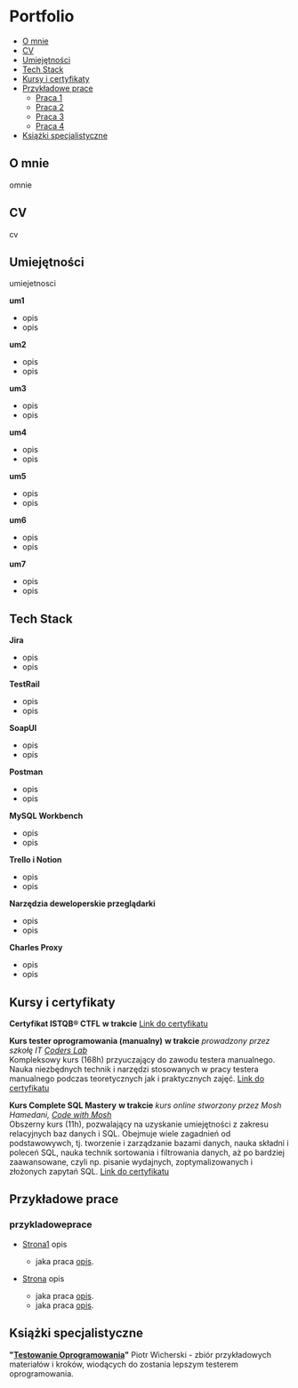 # Portfolio
- [O mnie](#o-mnie)
- [CV](#cv)
- [Umiejętności](#umiejętności)
- [Tech Stack](#tech-stack)
- [Kursy i certyfikaty](#kursy-i-certyfikaty)
- [Przykładowe prace](#przykładowe-prace)
  * [Praca 1](#praca1)
  * [Praca 2](#praca2)
  * [Praca 3](#praca3)
  * [Praca 4](#praca4)
- [Książki specjalistyczne](#książki-specjalistyczne)



## O mnie

omnie


## CV

cv


## Umiejętności

umiejetnosci

__um1__
  * opis
  * opis

__um2__
  * opis
  * opis

__um3__

  * opis
  * opis

__um4__
  * opis
  * opis

__um5__
  * opis
  * opis

__um6__
  * opis
  * opis

__um7__
  * opis
  * opis


## Tech Stack

__Jira__
  * opis
  * opis

__TestRail__
  * opis
  * opis

__SoapUI__
  * opis
  * opis

__Postman__
  * opis
  * opis

__MySQL Workbench__
  * opis
  * opis

__Trello i Notion__
  * opis
  * opis

__Narzędzia deweloperskie przeglądarki__
  * opis
  * opis

__Charles Proxy__
  * opis
  * opis



## Kursy i certyfikaty

__Certyfikat ISTQB® CTFL__  **w trakcie**
[Link do certyfikatu](https://) 


__Kurs tester oprogramowania (manualny)__  **w trakcie**
*prowadzony przez szkołę IT [Coders Lab](https://coderslab.pl/)*  
Kompleksowy kurs (168h) przyuczający do zawodu testera manualnego. Nauka niezbędnych technik i narzędzi stosowanych w pracy testera manualnego podczas teoretycznych jak i praktycznych zajęć.
[Link do certyfikatu](https://)  


__Kurs Complete SQL Mastery__  **w trakcie**
*kurs online stworzony przez Mosh Hamedani, [Code with Mosh](https://codewithmosh.com/p/complete-sql-mastery)*  
Obszerny kurs (11h), pozwalający na uzyskanie umiejętności z zakresu relacyjnych baz danych i SQL. Obejmuje wiele zagadnień od podstawowywch, tj. tworzenie i zarządzanie bazami danych, nauka składni i poleceń SQL, nauka technik sortowania i filtrowania danych, aż po bardziej zaawansowane, czyli np. pisanie wydajnych, zoptymalizowanych i złożonych zapytań SQL.
[Link do certyfikatu](https://)  



## Przykładowe prace

### przykladoweprace

- [Strona1](http://) opis
  * jaka praca [opis](https://).

- [Strona](https://) opis
  * jaka praca [opis](https://).
  * jaka praca [opis](https://).


## Książki specjalistyczne

__"[Testowanie Oprogramowania](https://pwicherski.gitbook.io/testowanie-oprogramowania/)"__ Piotr Wicherski - zbiór przykładowych materiałów i kroków, wiodących do zostania lepszym testerem oprogramowania.

